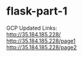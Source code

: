 # flask-part-1

GCP Updated Links: <br>
http://35.184.185.228/ <br>
http://35.184.185.228/page1 <br>
http://35.184.185.228/page2 <br>